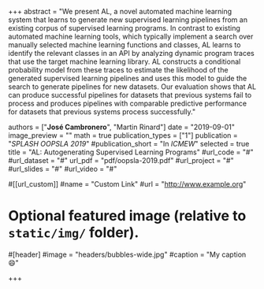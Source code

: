 +++
abstract = "We present AL, a novel automated machine learning system that learns to generate new supervised learning pipelines from an existing corpus of supervised learning programs. In contrast to existing automated machine learning tools, which typically implement a search over manually selected machine learning functions and classes, AL learns to identify the relevant classes in an API by analyzing dynamic program traces that use the target machine learning library. AL constructs a conditional probability model from these traces to estimate the likelihood of the generated supervised learning pipelines and uses this model to guide the search to generate pipelines for new datasets. Our evaluation shows that AL can produce successful pipelines for datasets that previous systems fail to process and produces pipelines with comparable predictive performance for datasets that previous systems process successfully."

authors = ["**José Cambronero**", "Martin Rinard"]
date = "2019-09-01"
image_preview = ""
math = true
publication_types = ["1"]
publication = "*SPLASH OOPSLA 2019*"
#publication_short = "In *ICMEW*"
selected = true
title = "AL: Autogenerating Supervised Learning Programs"
#url_code = "#"
#url_dataset = "#"
url_pdf = "pdf/oopsla-2019.pdf"
#url_project = "#"
#url_slides = "#"
#url_video = "#"

#[[url_custom]]
#name = "Custom Link"
#url = "http://www.example.org"

# Optional featured image (relative to `static/img/` folder).
#[header]
#image = "headers/bubbles-wide.jpg"
#caption = "My caption :smile:"

+++
